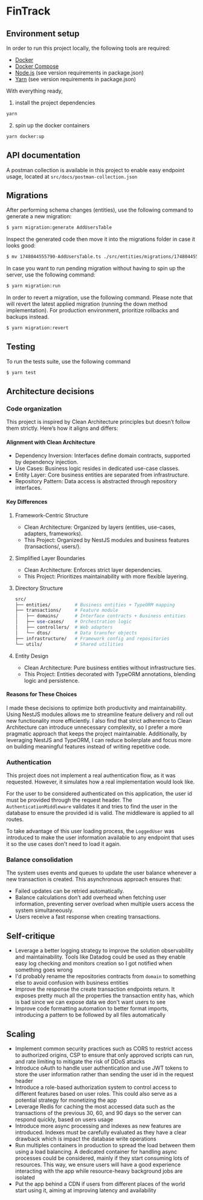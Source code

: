 # FinTrack

## Environment setup

In order to run this project locally, the following tools are required:

- [Docker](https://www.docker.com/products/docker-desktop/)
- [Docker Compose](https://docs.docker.com/compose/install/)
- [Node.js](https://nodejs.org/en) (see version requirements in package.json)
- [Yarn](https://classic.yarnpkg.com/lang/en/docs/install/#mac-stable) (see version requirements in package.json)

With everything ready,

1. install the project dependencies

```bash
yarn
```

2. spin up the docker containers

```bash
yarn docker:up
```

## API documentation

A postman collection is available in this project to enable easy endpoint usage, located at `src/docs/postman-collection.json`

## Migrations

After performing schema changes (entities), use the following command to generate a new migration:

```bash
$ yarn migration:generate AddUsersTable
```

Inspect the generated code then move it into the migrations folder in case it looks good:

```bash
$ mv 1748044555790-AddUsersTable.ts ./src/entities/migrations/1748044555790-AddUsersTable.ts
```

In case you want to run pending migration without having to spin up the server, use the following command:

```bash
$ yarn migration:run
```

In order to revert a migration, use the following command. Please note that will revert the latest applied migration (running the down method implementation). For production environment, prioritize rollbacks and backups instead.

```bash
$ yarn migration:revert
```

## Testing

To run the tests suite, use the following command

```bash
$ yarn test
```

## Architecture decisions

### Code organization

This project is inspired by Clean Architecture principles but doesn’t follow them strictly. Here’s how it aligns and differs:

#### Alignment with Clean Architecture

- Dependency Inversion: Interfaces define domain contracts, supported by dependency injection.
- Use Cases: Business logic resides in dedicated use-case classes.
- Entity Layer: Core business entities are separated from infrastructure.
- Repository Pattern: Data access is abstracted through repository interfaces.

#### Key Differences

1. Framework-Centric Structure

   - Clean Architecture: Organized by layers (entities, use-cases, adapters, frameworks).
   - This Project: Organized by NestJS modules and business features (transactions/, users/).

2. Simplified Layer Boundaries

   - Clean Architecture: Enforces strict layer dependencies.
   - This Project: Prioritizes maintainability with more flexible layering.

3. Directory Structure

   ```perl
   src/
   ├── entities/         # Business entities + TypeORM mapping
   ├── transactions/     # Feature module
   │   ├── domains/      # Interface contracts + Business entities
   │   ├── use-cases/    # Orchestration logic
   │   ├── controllers/  # Web adapters
   │   └── dtos/         # Data transfer objects
   ├── infrastructure/   # Framework config and repositories
   └── utils/            # Shared utilities
   ```

4. Entity Design
   - Clean Architecture: Pure business entities without infrastructure ties.
   - This Project: Entities decorated with TypeORM annotations, blending logic and persistence.

#### Reasons for These Choices

I made these decisions to optimize both productivity and maintainability. Using NestJS modules allows me to streamline feature delivery and roll out new functionality more efficiently. I also find that strict adherence to Clean Architecture can introduce unnecessary complexity, so I prefer a more pragmatic approach that keeps the project maintainable. Additionally, by leveraging NestJS and TypeORM, I can reduce boilerplate and focus more on building meaningful features instead of writing repetitive code.

### Authentication

This project does not implement a real authentication flow, as it was requested. However, it simulates how a real implementation would look like.

For the user to be considered authenticated on this application, the user id must be provided through the request header. The `AuthenticationMiddleware` validates it and tries to find the user in the database to ensure the provided id is valid. The middleware is applied to all routes.

To take advantage of this user loading process, the `LoggedUser` was introduced to make the user information available to any endpoint that uses it so the use cases don't need to load it again.

### Balance consolidation

The system uses events and queues to update the user balance whenever a new transaction is created. This asynchronous approach ensures that:

- Failed updates can be retried automatically.
- Balance calculations don’t add overhead when fetching user information, preventing server overload when multiple users access the system simultaneously.
- Users receive a fast response when creating transactions.

## Self-critique

- Leverage a better logging strategy to improve the solution observability and maintainability. Tools like Datadog could be used as they enable easy log checking and monitors creation so I got notified when something goes wrong
- I'd probably rename the repositories contracts from `domain` to something else to avoid confusion with business entities
- Improve the response the create transaction endpoints return. It exposes pretty much all the properties the transaction entity has, which is bad since we can expose data we don't want users to see
- Improve code formatting automation to better format imports, introducing a pattern to be followed by all files automatically

## Scaling

- Implement common security practices such as CORS to restrict access to authorized origins, CSP to ensure that only approved scripts can run, and rate limiting to mitigate the risk of DDoS attacks
- Introduce oAuth to handle user authentication and use JWT tokens to store the user information rather than sending the user id in the request header
- Introduce a role-based authorization system to control access to different features based on user roles. This could also serve as a potential strategy for monetizing the app
- Leverage Redis for caching the most accessed data such as the transactions of the previous 30, 60, and 90 days so the server can respond quickly, based on users usage
- Introduce more async processing and indexes as new features are introduced. Indexes must be carefully evaluated as they have a clear drawback which is impact the database write operations
- Run multiples containers in production to spread the load between them using a load balancing. A dedicated container for handling async processes could be considered, mainly if they start consuming lots of resources. This way, we ensure users will have a good experience interacting with the app while resource-heavy background jobs are isolated
- Put the app behind a CDN if users from different places of the world start using it, aiming at improving latency and availability
